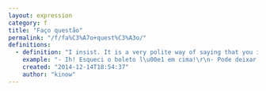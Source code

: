 ```yaml
---
layout: expression
category: f
title: "Faço questão"
permalink: "/f/fa%C3%A7o+quest%C3%A3o/"
definitions:
  - definition: "I insist. It is a very polite way of saying that you insist on doing some favor. \r\n\r\nYou can use it when you want to let someone else to sit on your place (like on buses, metro, etc) and s/he denies saying that she isn't tired or doesn't need.\r\n\r\nSimilarly, when you volunteer to do something and others say that you don't need to. You just say \"Fa\u00e7o quest\u00e3o\", or \"Eu fa\u00e7o quest\u00e3o\", and they will understand that you really mean it."
    example: "- Ih! Esqueci o boleto l\u00e1 em cima!\r\n- Pode deixar que eu pego.\r\n- Ah, n\u00e3o precisa n\u00e3o. Deixa pra l\u00e1.\r\n- Pode deixar. Fa\u00e7o quest\u00e3o."
    created: "2014-12-14T18:54:37"
    author: "kinow"
---
```

